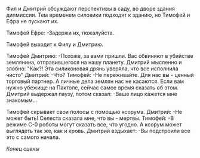 Фил и Дмитрий обсуждают перспективы в саду, во дворе здания дипмиссии. Тем временем силовики подходят к зданию, но Тимофей и Ефра не пускают их.

Тимофей Ефре:
-Задержи их, пожалуйста.

Тимофей выходит к Филу и Дмитрию. 

Тимофей Дмитрию:
-Похоже, за вами пришли. Вас обвиняют в убийстве землянина, отправившегося на нашу планету.
Дмитрий мысленно и злобно:
"Как?! Эта силиконовая дрянь уверяла, что все исполнила чисто"
Дмитрий:
-Что?
Тимофей:
-Не переживайте. Для нас вы - ценный торговый партнер. А личные дела землян нас не касаются. Если вам нужно убежище на Пактоле, сейчас самое время сказать об этом.
Дмитрий выдержал паузу, потом сказал:
-Ваше лицо кажется мне знакомым... 

Тимофей скрывает свои полосы с помощью ксорума.
Дмитрий:
-Не может быть! Селеста сказала мне, что вы - мертвы.
Тимофей:
-В режиме С-0 роботы могут сказать все, что угодно. А ксорум может выглядеть так же, как и кровь.
Дмитрий вздыхает:
-Вы подстроили все это с самого начала.

*Конец сцены*
